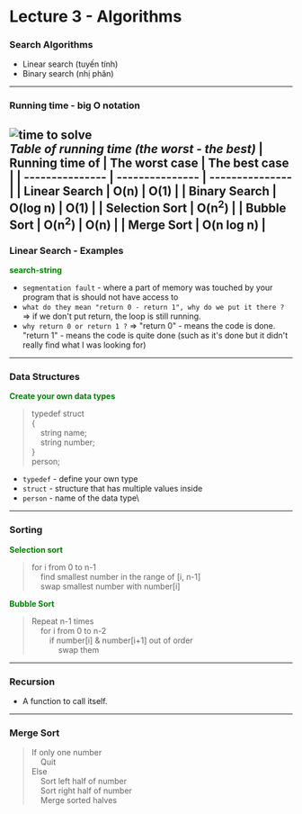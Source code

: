 # Lecture 3 - Algorithms
### Search Algorithms
- Linear search (tuyến tính)
- Binary search (nhị phân)

---
### Running time - big O notation 
![time to solve](https://cs50.harvard.edu/x/2023/notes/3/cs50Week3Slide042.png) \
*Table of running time (the worst - the best)*
| Running time of     | The worst case   | The best case   |
| ---------------     | ---------------  | --------------- |
| **Linear Search**   | O(n)             | O(1)            |
| **Binary Search**   | O(log n)         | O(1)            |
| **Selection Sort**  | O(n<sup>2</sup>)                   |
| **Bubble Sort**     | O(n<sup>2</sup>) | O(n)            |
| **Merge Sort**      | O(n log n)                         |
---
### Linear Search - Examples 
<font color="green">**search-string**</font>
- `segmentation fault` - where a part of memory was touched by your program that is should not have access to
- `what do they mean "return 0 - return 1", why do we put it there ?` => if we don't put return, the loop is still running.
- `why return 0 or return 1 ?` => "return 0" - means the code is done. "return 1" - means the code is quite done (such as it's done but it didn't really find what I was looking for)
--- 
### Data Structures 
<font color="green">**Create your own data types**</font>
> typedef struct\
>{\
>   &nbsp;&nbsp;&nbsp;&nbsp;string name;\
>   &nbsp;&nbsp;&nbsp;&nbsp;string number;\
>}\
> person;
- `typedef` - define your own type
- `struct` - structure that has multiple values inside 
- `person` - name of the data type\ 
---
### Sorting
<font color="green">**Selection sort**</font>
>for i from 0 to n-1\
>&nbsp;&nbsp;&nbsp;&nbsp;find smallest number in the range of [i, n-1]\
>&nbsp;&nbsp;&nbsp;&nbsp;swap smallest number with number[i]

<font color="green">**Bubble Sort**</font>
>Repeat n-1 times\
>&nbsp;&nbsp;&nbsp;&nbsp;for i from 0 to n-2\
>&nbsp;&nbsp;&nbsp;&nbsp;&nbsp;&nbsp;&nbsp;&nbsp;if number[i] & number[i+1] out of order\
>&nbsp;&nbsp;&nbsp;&nbsp;&nbsp;&nbsp;&nbsp;&nbsp;&nbsp;&nbsp;&nbsp;&nbsp;swap them 
---
### Recursion
- A function to call itself.
---
### Merge Sort
>If only one number\
>&nbsp;&nbsp;&nbsp;&nbsp;Quit\
>Else\
>&nbsp;&nbsp;&nbsp;&nbsp;Sort left half of number\
>&nbsp;&nbsp;&nbsp;&nbsp;Sort right half of number\
>&nbsp;&nbsp;&nbsp;&nbsp;Merge sorted halves